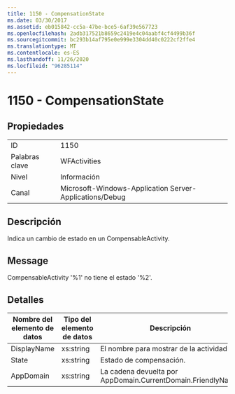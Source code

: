 ```yaml
---
title: 1150 - CompensationState
ms.date: 03/30/2017
ms.assetid: eb015842-cc5a-47be-bce5-6af39e567723
ms.openlocfilehash: 2adb317521b8659c2419e4c04aabf4cf4499b36f
ms.sourcegitcommit: bc293b14af795e0e999e3304dd40c0222cf2ffe4
ms.translationtype: MT
ms.contentlocale: es-ES
ms.lasthandoff: 11/26/2020
ms.locfileid: "96285114"
---
```

# <a name="1150---compensationstate"></a>1150 - CompensationState

## <a name="properties"></a>Propiedades  
  
|||  
|-|-|  
|ID|1150|  
|Palabras clave|WFActivities|  
|Nivel|Información|  
|Canal|Microsoft-Windows-Application Server-Applications/Debug|  
  
## <a name="description"></a>Descripción  

 Indica un cambio de estado en un CompensableActivity.  
  
## <a name="message"></a>Message  

 CompensableActivity '%1' no tiene el estado '%2'.  
  
## <a name="details"></a>Detalles  
  
|Nombre del elemento de datos|Tipo del elemento de datos|Descripción|  
|--------------------|--------------------|-----------------|  
|DisplayName|xs:string|El nombre para mostrar de la actividad.|  
|State|xs:string|Estado de compensación.|  
|AppDomain|xs:string|La cadena devuelta por AppDomain.CurrentDomain.FriendlyName.|
